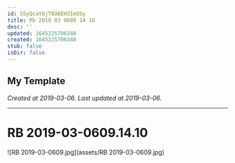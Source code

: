 ```yaml
---
id: 55yQcaY0jT6O6EH3IeOSy
title: Rb 2019 03 0609 14 10
desc: ''
updated: 1645225706348
created: 1645225706348
stub: false
isDir: false
---
```

My Template
---

_Created at 2019-03-06._
_Last updated at 2019-03-06._




---

# RB 2019-03-0609.14.10


![RB 2019-03-0609.jpg](assets/RB 2019-03-0609.jpg)

